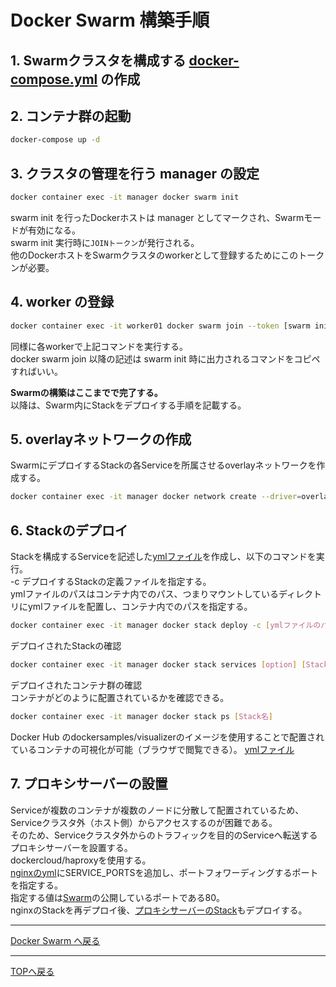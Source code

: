 # Docker Swarm 構築手順

## 1. Swarmクラスタを構成する [docker-compose.yml](./docker-compose.yml) の作成

## 2. コンテナ群の起動

```sh
docker-compose up -d
```

## 3. クラスタの管理を行う manager の設定

```sh
docker container exec -it manager docker swarm init
```

swarm init を行ったDockerホストは manager としてマークされ、Swarmモードが有効になる。  
swarm init 実行時に`JOINトークン`が発行される。  
他のDockerホストをSwarmクラスタのworkerとして登録するためにこのトークンが必要。

## 4. worker の登録

```sh
docker container exec -it worker01 docker swarm join --token [swarm init 時に発行されたトークン] manager[またはトークン発行時に出力されたIPアドレス]:[トークン発行時に出力されたポート]
```

同様に各workerで上記コマンドを実行する。  
docker swarm join 以降の記述は swarm init 時に出力されるコマンドをコピペすればいい。  

**Swarmの構築はここまでで完了する。**  
以降は、Swarm内にStackをデプロイする手順を記載する。  

## 5. overlayネットワークの作成

SwarmにデプロイするStackの各Serviceを所属させるoverlayネットワークを作成する。

```sh
docker container exec -it manager docker network create --driver=overlay --atachable [ネットワーク名]
```

## 6. Stackのデプロイ

Stackを構成するServiceを記述した[ymlファイル](./stack/ch03-webapi.yml)を作成し、以下のコマンドを実行。  
-c デプロイするStackの定義ファイルを指定する。  
ymlファイルのパスはコンテナ内でのパス、つまりマウントしているディレクトリにymlファイルを配置し、コンテナ内でのパスを指定する。  

```sh
docker container exec -it manager docker stack deploy -c [ymlファイルのパス] [Stack名]
```

デプロイされたStackの確認

```sh
docker container exec -it manager docker stack services [option] [Stack名]
```

デプロイされたコンテナ群の確認  
コンテナがどのように配置されているかを確認できる。

```sh
docker container exec -it manager docker stack ps [Stack名]
```

Docker Hub のdockersamples/visualizerのイメージを使用することで配置されているコンテナの可視化が可能（ブラウザで閲覧できる）。
[ymlファイル](./stack/visualizer.yml)

## 7. プロキシサーバーの設置

Serviceが複数のコンテナが複数のノードに分散して配置されているため、Serviceクラスタ外（ホスト側）からアクセスするのが困難である。  
そのため、Serviceクラスタ外からのトラフィックを目的のServiceへ転送するプロキシサーバーを設置する。  
dockercloud/haproxyを使用する。  
[nginxのyml](./stack/ch03-webapi.yml)にSERVICE_PORTSを追加し、ポートフォワーディングするポートを指定する。  
指定する値は[Swarm](docker-compose.yml)の公開しているポートである80。  
nginxのStackを再デプロイ後、[プロキシサーバーのStack](./stack/ch03-ingress.yml)もデプロイする。

---
[Docker Swarm へ戻る](README.md)  

---
[TOPへ戻る](../README.md)  